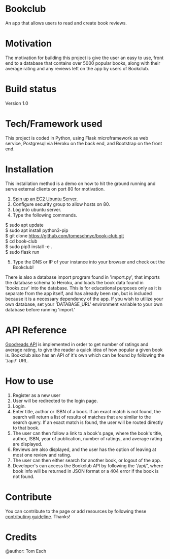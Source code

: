 # Bookclub
An app that allows users to read and create book reviews.

# Motivation
The motivation for building this project is give the user an easy to use, front end to a database that contains over 5000 popular books, along with their average rating and any reviews left on the app by users of Bookclub.

# Build status
Version 1.0

# Tech/Framework used
This project is coded in Python, using Flask microframework as web service, Postgresql via Heroku on the back end, and Bootstrap on the front end.

# Installation
This installation method is a demo on how to hit the ground running and serve external clients on port 80 for motivation. 
1. <a href="https://aws.amazon.com/ec2/getting-started/">Spin up an EC2 Ubuntu Server.</a> 
2. Configure security group to allow hosts on 80.
3. Log into ubuntu server.
4. Type the following commands.

$ sudo apt update  
$ sudo apt install python3-pip  
$ git clone https://github.com/tomeschnyc/book-club.git  
$ cd book-club   
$ sudo pip3 install -e .  
$ sudo flask run  
  
5. Type the DNS or IP of your instance into your browser and check out the Bookclub!

There is also a database import program found in 'import.py', that imports the database schema to Heroku, and loads the book data found in 'books.csv' into the database. This is for educational purposes only as it is separate from the app itself, and has already been ran, but is included because it is a necessary dependency of the app. If you wish to utilize your own database, set your 'DATABASE_URL' environment variable to your own database before running 'import.'


# API Reference
<a href="https://www.goodreads.com/api">Goodreads API</a> is implemented in order to get number of ratings and average rating, to give the reader a quick idea of how popular a given book is. Bookclub also has an API of it's own which can be found by following the '/api/<isbn>' URL. 

# How to use
1. Register as a new user
2. User will be redirected to the login page.
3. Login.
4. Enter title, author or ISBN of a book. If an exact match is not found, the search will return a list of results of matches that are similar to the search query. If an exact match is found, the user will be routed directly to that book.
5. The user can then follow a link to a book's page, where the book's title, author, ISBN, year of publication, number of ratings, and average rating are displayed. 
6. Reviews are also displayed, and the user has the option of leaving at most one review and rating. 
7. The user can then either search for another book, or logout of the app.
8. Developer's can access the Bookclub API by following the '/api/<isbn>', where book info will be returned in JSON format or a 404 error if the book is not found.

# Contribute
You can contribute to the page or add resources by following these <a href="https://github.com/zulip/zulip-electron/blob/master/CONTRIBUTING.md">contributing guideline</a>. Thanks!
  
# Credits
@author: Tom Esch

 
